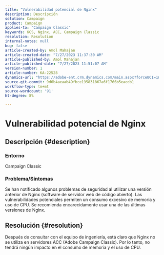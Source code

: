 ```yaml
---
title: "Vulnerabilidad potencial de Nginx"
description: Descripción
solution: Campaign
product: Campaign
applies-to: "Campaign Classic"
keywords: KCS, Nginx, ACC, Campaign Classic
resolution: Resolution
internal-notes: null
bug: false
article-created-by: Amol Mahajan
article-created-date: "7/27/2023 11:37:30 AM"
article-published-by: Amol Mahajan
article-published-date: "7/27/2023 11:51:07 AM"
version-number: 1
article-number: KA-22528
dynamics-url: "https://adobe-ent.crm.dynamics.com/main.aspx?forceUCI=1&pagetype=entityrecord&etn=knowledgearticle&id=2f24ebf6-712c-ee11-bdf4-6045bd006079"
source-git-commit: 9d6b4aeaab49fbce195831867a6f1766b5eacdb1
workflow-type: tm+mt
source-wordcount: '91'
ht-degree: 8%

---
```


# Vulnerabilidad potencial de Nginx

## Descripción {#description}


### <b>Entorno</b>

Campaign Classic



### <b>Problema/Síntomas</b>

Se han notificado algunos problemas de seguridad al utilizar una versión anterior de Nginx (software de servidor web de código abierto). Las vulnerabilidades potenciales permiten un consumo excesivo de memoria y uso de CPU. Se recomienda encarecidamente usar una de las últimas versiones de Nginx.


## Resolución {#resolution}


Después de consultar con el equipo de ingeniería, está claro que Nginx no se utiliza en servidores ACC (Adobe Campaign Classic). Por lo tanto, no tendrá ningún impacto en el consumo de memoria y el uso de CPU.


